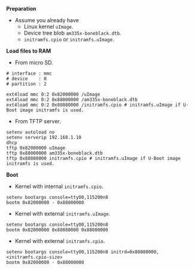 **Preparation**

- Assume you already have
    + Linux kernel `uImage`.
    + Device tree blob `am335x-boneblack.dtb`.
    + `initramfs.cpio` or `initramfs.uImage`.


**Load files to RAM**

- From micro SD.

```shell
# interface : mmc
# device    : 0
# partition : 2

ext4load mmc 0:2 0x82000000 /uImage
ext4load mmc 0:2 0x88000000 /am335x-boneblack.dtb
ext4load mmc 0:2 0x88080000 /initramfs.cpio # initramfs.uImage if U-Boot image initramfs is used.
```

- From TFTP server.

```shell
setenv autoload no
setenv serverip 192.168.1.10
dhcp
tftp 0x82000000 uImage
tftp 0x88000000 am335x-boneblack.dtb
tftp 0x88080000 initramfs.cpio # initramfs.uImage if U-Boot image initramfs is used.
```


**Boot**

- Kernel with internal `initramfs.cpio`.

```shell
setenv bootargs console=ttyO0,115200n8
bootm 0x82000000 - 0x88000000
```

- Kernel with external `initramfs.uImage`.

```shell
setenv bootargs console=ttyO0,115200n8
bootm 0x82000000 0x88080000 0x88000000
```

- Kernel with external `initramfs.cpio`.

```shell
setenv bootargs console=ttyO0,115200n8 initrd=0x88080000,<initramfs.cpio-size>
bootm 0x82000000 - 0x88000000
```
